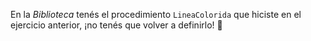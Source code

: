 En la _Biblioteca_ tenés el procedimiento `LineaColorida` que hiciste en el ejercicio anterior, ¡no tenés que volver a definirlo! :gift: